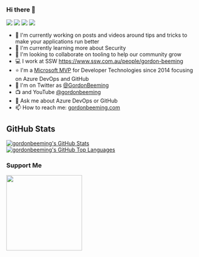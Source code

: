 ### Hi there 👋

[![](https://img.shields.io/badge/-@GordonBeeming-181717?style=flat-square&logo=GitHub&logoColor=white&link=https://github.com/gordonbeeming)](https://github.com/gordonbeeming)
[![](https://img.shields.io/badge/-@GordonBeeming-1a8cd8?style=flat-square&logo=Twitter&logoColor=white&link=https://twitter.com/GordonBeeming)](https://twitter.com/GordonBeeming)
[![](https://img.shields.io/badge/-Gordon%20Beeming-0a65c1?style=flat-square&logo=Linkedin&logoColor=white&link=https://www.linkedin.com/in/gordon-beeming/)](https://www.linkedin.com/in/gordon-beeming/)
[![](https://img.shields.io/badge/-@GordonBeeming-fe0000?style=flat-square&logo=YouTube&logoColor=white&link=https://www.youtube.com/@gordonbeeming)](https://www.youtube.com/@gordonbeeming)

- 🔭 I'm currently working on posts and videos around tips and tricks to make your applications run better
- 🌱 I'm currently learning more about Security
- 👯 I'm looking to collaborate on tooling to help our community grow
- 💻 I work at SSW https://www.ssw.com.au/people/gordon-beeming
- ⭐ I'm a [Microsoft MVP](https://mvp.microsoft.com/en-us/PublicProfile/5000879) for Developer Technologies since 2014 focusing on Azure DevOps and GitHub
- 🐤 I'm on Twitter as [@GordonBeeming](https://twitter.com/GordonBeeming) 
- 📺 and YouTube [@gordonbeeming](https://www.youtube.com/@gordonbeeming)
- 💬 Ask me about Azure DevOps or GitHub
- 📫 How to reach me: [gordonbeeming.com](https://gordonbeeming.com/)

## GitHub Stats

<a href='https://github.com/gordonbeeming'>
  <picture>
    <source media="(prefers-color-scheme: light)" srcset="https://github-readme-stats-sigma-five.vercel.app/api?username=gordonbeeming&show_icons=true&count_private=true">
    <img alt="gordonbeeming's GitHub Stats" src="https://github-readme-stats-sigma-five.vercel.app/api?username=gordonbeeming&show_icons=true&theme=dark&count_private=true">
  </picture>
</a>

<a href='https://github.com/gordonbeeming'>
  <picture>
    <source media="(prefers-color-scheme: light)" srcset="https://github-readme-stats-sigma-five.vercel.app/api/top-langs/?username=gordonbeeming&layout=compact">
    <img alt="gordonbeeming's GitHub Top Languages" src="https://github-readme-stats-sigma-five.vercel.app/api/top-langs/?username=gordonbeeming&theme=dark&layout=compact">
  </picture>
</a>

### Support Me

<a href="https://www.buymeacoffee.com/gordonbeeming"><img src="https://cdn.buymeacoffee.com/buttons/v2/default-yellow.png" width="200" /></a>
